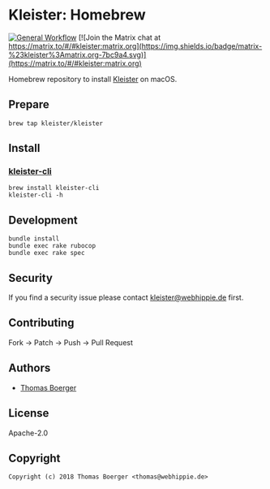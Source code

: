 # Kleister: Homebrew

[![General Workflow](https://github.com/kleister/homebrew-kleister/actions/workflows/general.yml/badge.svg)](https://github.com/kleister/homebrew-kleister/actions/workflows/general.yml) [![Join the Matrix chat at https://matrix.to/#/#kleister:matrix.org](https://img.shields.io/badge/matrix-%23kleister%3Amatrix.org-7bc9a4.svg)](https://matrix.to/#/#kleister:matrix.org)

Homebrew repository to install [Kleister](https://kleister.eu) on macOS.

## Prepare

```console
brew tap kleister/kleister
```

## Install

### [kleister-cli](https://github.com/kleister/kleister-cli)

```console
brew install kleister-cli
kleister-cli -h
```

## Development

```console
bundle install
bundle exec rake rubocop
bundle exec rake spec
```

## Security

If you find a security issue please contact kleister@webhippie.de first.

## Contributing

Fork -> Patch -> Push -> Pull Request

## Authors

*   [Thomas Boerger](https://github.com/tboerger)

## License

Apache-2.0

## Copyright

```console
Copyright (c) 2018 Thomas Boerger <thomas@webhippie.de>
```
